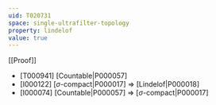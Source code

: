 ```yaml
---
uid: T020731
space: single-ultrafilter-topology
property: lindelof
value: true
---
```

[[Proof]]

* [T000941] [Countable|P000057]
* [I000122] [$\sigma$-compact|P000017] => [Lindelof|P000018]
* [I000074] [Countable|P000057] => [$\sigma$-compact|P000017]

